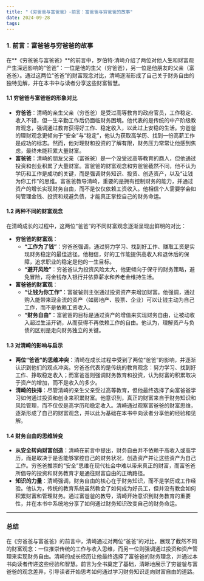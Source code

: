 ```yaml
---
title: "《穷爸爸与富爸爸》-前言：富爸爸与穷爸爸的故事"
date: 2024-09-28
tags:
---
```


### 1. **前言：富爸爸与穷爸爸的故事**

在**《穷爸爸与富爸爸》**的前言中，罗伯特·清崎介绍了两位对他人生和财富观产生深远影响的“爸爸”：一位是他的生父（穷爸爸），另一位是他朋友的父亲（富爸爸）。通过这两位“爸爸”的财富观念对比，清崎逐渐形成了自己关于财务自由的独特见解，并在本书中与读者分享这些财富智慧。

#### 1.1 **穷爸爸与富爸爸的形象对比**

- **穷爸爸**：清崎的亲生父亲（穷爸爸）是受过高等教育的政府官员，工作稳定、收入不错，但一生辛勤工作后仍面临财务困境。他代表的是传统的中产阶级教育观念，强调通过教育获得好工作、稳定收入，以此过上安稳的生活。穷爸爸的理财观念更倾向于“安全”与“稳定”，他认为获取高学历、找到一份高薪工作是成功的标志。然而，他对理财和投资的了解有限，财务压力常常让他感到焦虑，最终未能积累大量财富。
- **富爸爸**：清崎的朋友父亲（富爸爸）是一个没受过高等教育的商人，但他通过投资和创业积累了大量财富。富爸爸的财富观念和穷爸爸截然不同，他不认为学历和工作是成功的关键，而是强调财务知识、投资、创造资产，以及“让钱为你工作”的思维。富爸爸教导清崎，重要的是拥有控制财务的能力，并通过资产的增长实现财务自由，而不是仅仅依赖工资收入。他相信个人需要学会如何管理金钱、投资和规避负债，才能真正掌控自己的财务命运。

#### 1.2 **两种不同的财富观念**

在清崎成长的过程中，这两位“爸爸”的不同财富观念逐渐呈现出鲜明的对比：

- **穷爸爸的财富观**：
  - **“工作为了钱”**：穷爸爸强调，通过努力学习、找到好工作、赚取工资是实现财务稳定的最佳途径。他相信，好的工作能提供高收入和退休后的保障，追求职业的稳定是他的一生目标。
  - **“避开风险”**：穷爸爸认为投资风险太大，他更倾向于保守的财务策略，避免冒险，将金钱存入银行并依靠薪水和养老金维持生活。
- **富爸爸的财富观**：
  - **“让钱为你工作”**：富爸爸则主张通过投资资产来增加财富。他强调，通过购入能带来现金流的资产（如房地产、股票、企业）可以让钱主动为自己工作，而不是依赖工资收入。
  - **“财务自由”**：富爸爸的目标是通过资产的增值来实现财务自由，让被动收入超过生活开销，从而获得不再依赖工作的自由。他认为，理解资产与负债的区别是走向财务独立的关键。

#### 1.3 **对清崎的影响与启示**

- **两位“爸爸”的思维冲突**：清崎在成长过程中受到了两位“爸爸”的影响，并逐渐认识到他们的观点冲突。穷爸爸代表的是传统的教育观念：努力学习、找到好工作、挣取稳定收入；而富爸爸则强调财务教育和投资，认为财富的积累取决于资产的增加，而不是收入的多少。
- **清崎的抉择**：尽管清崎的亲生父亲受过高等教育，但他最终选择了向富爸爸学习如何通过投资和创业来积累财富。他意识到，真正的财富来自于财务知识和风险管理，而不仅仅是高学历和稳定收入。清崎通过观察富爸爸的财富思维，逐渐形成了自己的财富观念，并以此为基础在本书中向读者分享他的经验和见解。

#### 1.4 **财务自由的思维转变**

- **从安全转向财富创造**：清崎在前言中提出，财务自由并不依赖于高收入或高学历，而是取决于是否能够掌控自己的财务状况，创造资产并让这些资产为自己工作。穷爸爸推崇的“安全”思维在现代社会中难以带来真正的财富，而富爸爸所倡导的投资和财务教育才是通往财富自由的正确路径。
- **知识的力量**：清崎强调，财务自由的核心在于财务知识，而不是学历或工作经验。他认为，传统的教育系统虽然教会了如何成为好员工，但并没有教会如何积累财富和管理财务。通过富爸爸的教导，清崎开始意识到财务教育的重要性，并在本书中系统地分享了如何通过财务知识改变自己的财务命运。

------

### 总结

在《穷爸爸与富爸爸》的前言中，清崎通过对两位“爸爸”的对比，展现了截然不同的财富观念：一位推崇传统的工作与收入思维，而另一位则强调通过投资和资产管理来实现财务自由。清崎的成长经历让他最终选择了富爸爸的财务理念，并通过本书向读者传递这些经验和智慧。前言为全书奠定了基础，清晰地展示了穷爸爸与富爸爸的观念差异，引导读者开始思考如何通过学习财务知识走向财富自由的道路。